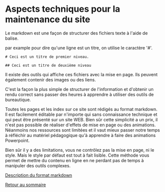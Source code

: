 # Aspects techniques pour la maintenance du site

Le markdown est une façon de structurer des fichiers texte à l'aide de balise.

par example pour dire qu'une ligne est un titre, on utilise le caractère '#'.

```
# Ceci est un titre de premier niveau.

## Ceci est un titre de deuxième niveau
```

Il existe des outils qui affiche ces fichiers avec la mise en page. Ils peuvent également contenir des images ou des liens.

C'est la façon la plus simple de structurer de l'information et d'obtenir un rendu correct sans passer des heures à apprendre à utiliser des outils de bureautique.

Toutes les pages et les index sur ce site sont rédigés au format markdown. Il est facilement éditable par n'importe qui sans connaissance technique et qui peut être présenté sur un site WEB. Bien sûr cette simplicité a un prix, il n'est pas possible de réaliser d'effets de mise en page ou des animations. Néanmoins nos ressources sont limitées et il vaut mieux passer notre temps à réfléchir au matériel pédagogique qu'à apprendre à faire des animations Powerpoint. 

Bien sûr il y a des limitations, vous ne contrôlez pas la mise en page, ni le style. Mais le style par défaut est tout à fait lisible. Cette méthode vous permet de mettre du contenu en ligne en ne perdant pas de temps à manipuler des outils complexes. 

[Description du format markdown](https://docs.framasoft.org/fr/grav/markdown.html)

[Retour au sommaire](../README.md)
